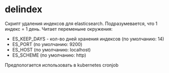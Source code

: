 # delindex
Скрипт удаления индексов для elasticsearch.
Подразумевается, что 1 индекс = 1 день.
Читает переменыне окружения:
- ES_KEEP_DAYS  - кол-во дней хранения индексов (по умолчанию: 14)
- ES_PORT (по умолчанию: 9200)
- ES_HOST (по умолчанию: localhost)
- ES_SCHEME (по умолчанию: http)

Предпологается использовать в kubernetes cronjob

